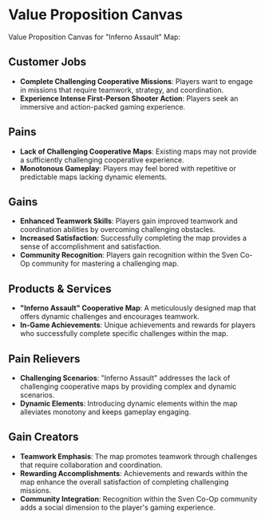 # Value Proposition Canvas

Value Proposition Canvas for "Inferno Assault" Map:

## Customer Jobs
- **Complete Challenging Cooperative Missions**: Players want to engage in missions that require teamwork, strategy, and coordination.
- **Experience Intense First-Person Shooter Action**: Players seek an immersive and action-packed gaming experience.

## Pains

- **Lack of Challenging Cooperative Maps**: Existing maps may not provide a sufficiently challenging cooperative experience.
- **Monotonous Gameplay**: Players may feel bored with repetitive or predictable maps lacking dynamic elements.

## Gains

- **Enhanced Teamwork Skills**: Players gain improved teamwork and coordination abilities by overcoming challenging obstacles.
- **Increased Satisfaction**: Successfully completing the map provides a sense of accomplishment and satisfaction.
- **Community Recognition**: Players gain recognition within the Sven Co-Op community for mastering a challenging map.

## Products & Services

- **"Inferno Assault" Cooperative Map**: A meticulously designed map that offers dynamic challenges and encourages teamwork.
- **In-Game Achievements**: Unique achievements and rewards for players who successfully complete specific challenges within the map.

## Pain Relievers

- **Challenging Scenarios**: "Inferno Assault" addresses the lack of challenging cooperative maps by providing complex and dynamic scenarios.
- **Dynamic Elements**: Introducing dynamic elements within the map alleviates monotony and keeps gameplay engaging.

## Gain Creators

- **Teamwork Emphasis**: The map promotes teamwork through challenges that require collaboration and coordination.
- **Rewarding Accomplishments**: Achievements and rewards within the map enhance the overall satisfaction of completing challenging missions.
- **Community Integration**: Recognition within the Sven Co-Op community adds a social dimension to the player's gaming experience.